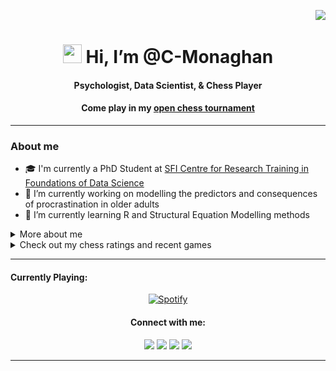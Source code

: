 <p align="right"> <img src="https://komarev.com/ghpvc/?username=C-Monaghan&color=blueviolet" /> </p>
<h1 align="center"> <img src="https://raw.githubusercontent.com/MartinHeinz/MartinHeinz/master/wave.gif" width="30px" height='30px'> Hi, I’m @C-Monaghan </h1>
<h4 align="center"> Psychologist, Data Scientist, & Chess Player </h4>
<h4 align="center"> Come play in my <a href="https://github.com/C-Monaghan/Chess"> open chess tournament</a></h4>

---

<h3 align="left"> About me</h3>

- 🎓 I'm currently a PhD Student at <a href="https://www.data-science.ie">SFI Centre for Research Training in Foundations of Data Science</a>
- 🧠 I’m currently working on modelling the predictors and consequences of procrastination in older adults
- 🌱 I’m currently learning R and Structural Equation Modelling methods

<details>
    <summary>
        More about me
    </summary>
    
<h3 align="left"> 🏫 Education </h3>
<h4 align="left"> Maynooth University </h4>
<ul>
    <li> PhD. Data Science (2022 - Present)
        <ul>
            <li> Part of <a href="https://www.data-science.ie">SFI Center for Research Training in Foundations in Data Science</a> </li>
            <li> Expected to graduate in 2026</li>
        </ul>
        </li>
    <li> BSc Psychology (2018 - 2022)
        <ul>
            <li> Final grade: 72%</li>
            <li> Ranked 4<sup>th</sup> out of a class of 21</li>
            <li> Thesis: Academic Procrastination and Perfectionism – The Mediating Role of Temporal Thought</li>
        </ul>
        </li>
    </ul>

<h3 align="left"> 🚀 Github Stats </h3>
<div align="left">
    <a href="https://github.com/C-Monaghan">
    <img src="https://github-readme-stats-git-master-c-monaghan.vercel.app/api?username=C-Monaghan&show_icons=true&theme=transparent" alt="C-Monaghan's GitHub stats">
    </a>
</div>
</details>

<details>
    <summary>
        Check out my chess ratings and recent games
    </summary>
    
<h4 align="Left"> Follow me on Chess.com: <a href="https://www.chess.com/member/ash3nfire"> Ash3nFire</a></h4>

<!--START_SECTION:chessStats-->
<!-- Automatically generated with https://github.com/Balastrong/chess-stats-action -->

| Type | Rapid ⏲️ | Blitz ⚡ | Bullet 🔫 |
|:---:|:---:|:---:|:---:|
| Current | 1062 | 833 | 849 |
| Best | 1102 | 1106 | 921 |

| White ⚪ | Black ⚫ | Result 🏆 | Date 📅 | Type 🕕 |
|:---:|:---:|:---:|:---:|:---:|
| RSH11 | **Ash3nFire** | resigned ❌ | 16/6/2023 | Bullet |
| **Ash3nFire** | Kiseljak79 | agreed ⏸️ | 16/6/2023 | Bullet |
| jdolmen | **Ash3nFire** | win 🥇 | 16/6/2023 | Bullet |
| noresign | **Ash3nFire** | win 🥇 | 16/6/2023 | Bullet |
| **Ash3nFire** | kangurDDL | win 🥇 | 16/6/2023 | Bullet |

<!--END_SECTION:chessStats-->
</details>

---
<h4 align="left"> Currently Playing: </h4>
<div align="center">
  <a href="https://open.spotify.com/user/21ombhca2igssh3rq4o2trgfq">
    <img src="https://novatorem-git-main-c-monaghan.vercel.app/api/spotify" alt="Spotify">
  </a>
</div>

<h4 align="center"> Connect with me: </h4>
<div align="center">
    <a href="https://twitter.com/CormacMonaghan1" target="_blank"><img src="https://img.shields.io/badge/-Twitter-7289DA?style=for-the-badge&logo=twitter&logoColor=white" target="_blank"></a> 	
  <a href="https://www.linkedin.com/in/cormac-monaghan/" target="_blank"><img src="https://img.shields.io/badge/-LinkedIn-%230077B5?style=for-the-badge&logo=linkedin&logoColor=white" target="_blank"></a> 
  <a href="https://www.researchgate.net/profile/Cormac-Monaghan" target="_blank"><img src="https://img.shields.io/badge/ResearchGate-00CCBB?style=for-the-badge&logo=ResearchGate&logoColor=white" target="_blank"></a> 
  <a href="mailto:cormacmonaghan@proton.me" target="_blank"><img src="https://img.shields.io/badge/ProtonMail-8B89CC?style=for-the-badge&logo=protonmail&logoColor=white" target="_blank"></a> 
</div>

---

<!---
--->
